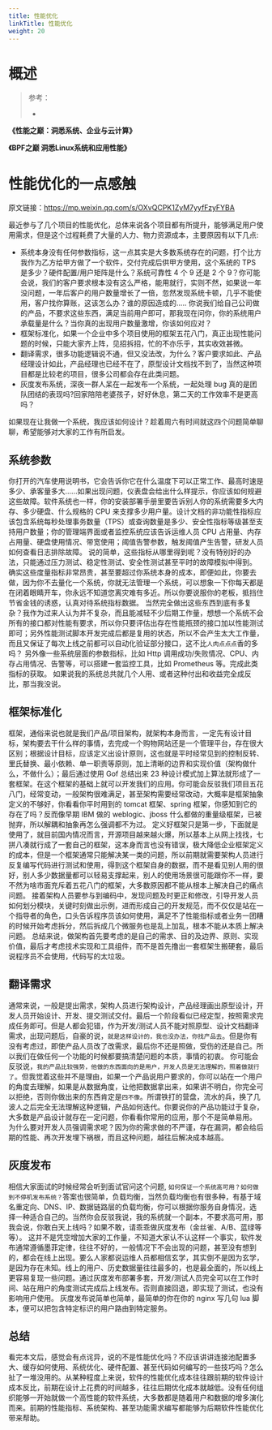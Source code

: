 ```yaml
---
title: 性能优化
linkTitle: 性能优化
weight: 20
---
```


# 概述

> 参考：
>
> -

**《性能之巅：洞悉系统、企业与云计算》**

**《BPF之巅 洞悉Linux系统和应用性能》**

# 性能优化的一点感触

原文链接：<https://mp.weixin.qq.com/s/OXvQCPK1ZyM7yyfFzyFYBA>

最近参与了几个项目的性能优化，总体来说各个项目都有所提升，能够满足用户使用需求，但是这个过程耗费了大量的人力、物力资源成本，主要原因有以下几点:

- 系统本身没有任何参数指标，这一点其实是大多数系统存在的问题，打个比方我作为乙方给甲方做了一个软件，交付完成后供甲方使用，这个系统的 TPS 是多少？硬件配置/用户矩阵是什么？系统可靠性 4 个 9 还是 2 个 9？你可能会说，我们的客户要求根本没有这么严格，能用就行，实则不然，如果说一年没问题，一年后客户的用户数量增长了一倍，忽然发现系统卡顿，几乎不能使用，客户找你算账，这该怎么办？谁的原因造成的..... 你说我们给自己公司做的产品，不要求这些东西，满足当前用户即可，那我现在问你，你的系统用户承载量是什么？当你真的出现用户数量激增，你该如何应对？
- 框架标准化，如果一个企业中多个项目使用的框架五花八门，真正出现性能问题的时候，只能大家齐上阵，见招拆招，忙的不亦乐乎，其实收效甚微。
- 翻译需求，很多功能逻辑说不通，但又没法改，为什么？客户要求如此、产品经理设计如此，产品经理也已经不在了，原型设计文档找不到了，当然这种项目都是比较老的项目，很多公司都会存在此类问题。
- 灰度发布系统，深夜一群人呆在一起发布一个系统，一起处理 bug 真的是团队团结的表现吗?回家陪陪老婆孩子，好好休息，第二天的工作效率不是更高吗？

如果现在让我做一个系统，我应该如何设计？趁着周六有时间就这四个问题简单聊聊，希望能够对大家的工作有所启发。

## 系统参数

你打开的汽车使用说明书，它会告诉你它在什么温度下可以正常工作、最高时速是多少、承客量多大......如果出现问题，仪表盘会给出什么样提示，你应该如何规避这些故障。软件系统也一样，你的安装部署手册里要告诉别人你的系统需要多大内存、多少硬盘、什么规格的 CPU 来支撑多少用户量。设计文档的非功能性指标应该包含系统每秒处理事务数量（TPS）或查询数量是多少、安全性指标等级甚至支持用户数量；你的管理端界面或者监控系统应该告诉运维人员 CPU 占用量、内存占用量、硬盘使用情况、带宽使用；阈值告警参数，触发阈值产生告警，研发人员如何查看日志排除故障。
说的简单，这些指标从哪里得到呢？没有特别好的办法，只能通过压力测试、稳定性测试、安全性测试甚至平时的故障模拟中得到。
确实这些度量指标非常昂贵，甚至要超过你系统本身的成本，即便如此，你要去做，因为你不去量化一个系统，你就无法管理一个系统，可以想象一下你每天都是在闭着眼睛开车，你永远不知道您离灾难有多近。所以你要说服你的老板，抵挡住节省金钱的诱惑，认真对待系统指标数据。
当然完全做出这些东西到底有多复杂？我作为过来人认为并不复杂，而且能减轻不少后期工作量，想想一个系统不会所有的接口都对性能有要求，所以你只要评估出存在性能瓶颈的接口加以性能测试即可；另外性能测试脚本开发完成后都是复用的状态，所以不会产生太大工作量，而且又保证了每次上线之前都可以自动化验证部分接口，这不比`人肉点点点`香的多吗？
另外像一些系统层面的参数指标，比如 Http 调用成功/失败情况、CPU、内存占用情况、告警等，可以搭建一套监控工具，比如 Prometheus 等。完成此类指标的获取。
如果说我的系统总共就几个人用、或者这种付出和收益完全成反比，那当我没说。

## 框架标准化

框架，通俗来说也就是我们产品/项目架构，就架构本身而言，一定先有设计目标，架构要去干什么样的事情，去完成一个购物网站还是一个管理平台，存在很大区别；根据设计目标，应该定义出设计原则，这也就是平时经常见到的控制反转、里氏替换、最小依赖、单一职责等原则，加上清晰的边界和实现价值（架构做什么，不做什么）；最后通过使用 Gof 总结出来 23 种设计模式加上算法就形成了一套框架。在这个框架的基础上就可以开发我们的应用。你可能会反驳我们项目五花八门，经常变动，一般架构很难满足，甚至架构需要经常改动，大概率是框架抽象定义的不够好，你看看你平时用到的 tomcat 框架、spring 框架，你感知到它的存在了吗？反而像早期 IBM 做的 weblogic、jboss 什么都做的重量级框架，已被抛弃，所以解耦和抽象再怎么强调都不为过。
定义好框架只是第一步，下面就是使用了，就目前国内情况而言，开源项目越来越火爆，所以基本上从网上找找，七拼八凑就行成了一套自己的框架，这本身而言也没有错误，极大降低企业框架定义的成本，但是一个框架通常只能解决某一类的问题，所以前期就需要架构人员进行反复编写代码进行测试和使用，得到这个框架自身的数据，而不是看见别人用的很好，别人多少数据量都可以轻易支撑起来，别人的使用场景很可能跟你不一样，要不然为啥市面充斥着五花八门的框架，大多数原因都不能从根本上解决自己的痛点问题。
接着架构人员要参与到编码中，发现问题及时更正和修改，引导开发人员如何划分模块，关键时刻做出示例，进而形成自己的开发规范，而不仅仅是站在一个指导者的角色，口头告诉程序员该如何使用，满足不了性能指标或者业务一团糟的时候开始考虑拆分，然后拆成几个微服务也是乱上加乱，根本不能从本质上解决问题。
总结来说，做架构首先要考虑的是自己的需求、目的及边界、原则、实现价值，最后才考虑技术实现和工具组件，而不是首先撸出一套框架生搬硬套，最后说程序员不会使用，代码写的太垃圾。

## 翻译需求

通常来说，一般是提出需求，架构人员进行架构设计，产品经理画出原型设计，开发人员开始设计、开发、提交测试交付。最后一个阶段看似已经定型，按照需求完成任务即可。但是人都会犯错，作为开发/测试人员不能对照原型、设计文档翻译需求，出现问题后，自豪的说，`就是这样设计的，我也没办法，你找产品去`。但是你有没有考虑过，即使产品人员改了改需求，最后你不还是照做，受伤的还是自己。所以我们在做任何一个功能的时候都要搞清楚问题的本质，事情的初衷。
你可能会反驳说，`我的产品比较强势，他做的东西面向的是用户，开发人员是无法理解的，照着做就行了`。但我觉着这些并不是理由，如果一个产品说用户要求的，你可以站在一个用户的角度去理解，如果是从数据角度，让他把数据拿出来，如果讲不明白，你完全可以拒绝，否则你做出来的东西肯定是`四不像`。所谓铁打的营盘，流水的兵，换了几波人之后完全无法理解这种逻辑，产品如何迭代。你要说你的产品功能过于复杂，大多数是产品设计就存在一定问题，你看看你常用的应用，那个不是简单易用。
为什么要对开发人员强调需求呢？因为你的需求做的不严谨，存在漏洞，都会给后期的性能、再次开发埋下祸根，而且这种问题，越往后解决成本越高。

## 灰度发布

相信大家面试的时候经常会听到面试官问这个问题, `如何保证一个系统高可用？如何做到不停机发布系统？`答案也很简单，负载均衡，当然负载均衡也有很多种，有基于域名重定向、DNS、IP、数据链路层的负载均衡，你可以根据你服务自身情况，选择一种适合自己的。当然你会反驳我说，我的系统就一个副本，不要求高可用，那我会说，你敢白天上线吗？如果不敢，请乖乖做灰度发布（金丝雀、A/B、蓝绿等等）。
这并不是凭空增加大家的工作量，不知道大家认不认这样一个事实，软件发布通常遵循墨菲定律，往往不好的，一般情况下不会出现的问题，甚至没有想到的，都会在线上出现。要么人家都说运维人员都相信玄学，其实倒不是因为玄学，是因为存在未知。线上的用户、历史数据量往往最多的，也是最全面的，所以线上更容易复现一些问题。通过灰度发布部署多套，开发/测试人员完全可以在工作时间、站在用户的角度测试完成后上线发布。否则直接回退，即实现了测试，也没有影响用户使用。
灰度发布说简单也简单，最简单的你在你的 nginx 写几句 lua 脚本，便可以把包含特定标识的用户路由到特定服务。

## 总结

看完本文后，感觉会有点诧异，说的不是性能优化吗？不应该讲讲连接池配置多大、缓存如何使用、系统优化、硬件配置、甚至代码如何编写的一些技巧吗？怎么扯了一堆没用的。从某种程度上来说，软件的性能优化成本往往跟前期的软件设计成本反比，前期在设计上花费的时间越多，往往后期优化成本就越低。没有任何组织能够一开始就做一个高性能的软件系统，大多数都是随着用户和数据的增多演化而来。前期的性能指标、系统架构、甚至功能需求编写都能够为后期软件性能优化带来帮助。
